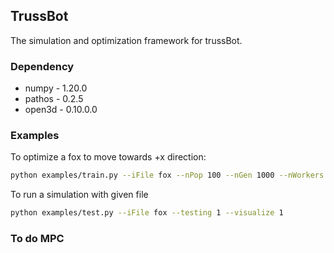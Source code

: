 ## TrussBot
The simulation and optimization framework for trussBot.

### Dependency
- numpy - 1.20.0
- pathos - 0.2.5
- open3d - 0.10.0.0

### Examples
To optimize a fox to move towards +x direction:
```bash
python examples/train.py --iFile fox --nPop 100 --nGen 1000 --nWorkers 8 --numChannels 3 --numActions 4 --targets moveForward
```

To run a simulation with given file
```bash
python examples/test.py --iFile fox --testing 1 --visualize 1
```

### To do MPC 
```

```